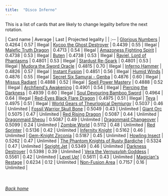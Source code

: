 ```yaml
---
title:  "Disco Inferno"
---
```


This is a list of cards that are likely to change legality before the next rotation.

| Card name | Average | Last | Projected legality |
| :-- |
[Glorious Numbers](https://db.ygoprodeck.com/card/?search=Glorious%20Numbers) | 0.4264 | 0.57 | Illegal |
[Kycoo the Ghost Destroyer](https://db.ygoprodeck.com/card/?search=Kycoo%20the%20Ghost%20Destroyer) | 0.4439 | 0.55 | Illegal |
[Malefic Truth Dragon](https://db.ygoprodeck.com/card/?search=Malefic%20Truth%20Dragon) | 0.4713 | 0.54 | Illegal |
[Amazoness Fighting Spirit](https://db.ygoprodeck.com/card/?search=Amazoness%20Fighting%20Spirit) | 0.4738 | 0.53 | Illegal |
[Buten](https://db.ygoprodeck.com/card/?search=Buten) | 0.4738 | 0.53 | Illegal |
[Raviel, Lord of Phantasms](https://db.ygoprodeck.com/card/?search=Raviel,%20Lord%20of%20Phantasms) | 0.4801 | 0.53 | Illegal |
[Stardust Re-Spark](https://db.ygoprodeck.com/card/?search=Stardust%20Re-Spark) | 0.4801 | 0.53 | Illegal |
[Mudora the Sword Oracle](https://db.ygoprodeck.com/card/?search=Mudora%20the%20Sword%20Oracle) | 0.4815 | 0.70 | Illegal |
[Inferno Hammer](https://db.ygoprodeck.com/card/?search=Inferno%20Hammer) | 0.4826 | 0.57 | Illegal |
[Instant Fusion](https://db.ygoprodeck.com/card/?search=Instant%20Fusion) | 0.4851 | 0.56 | Illegal |
[Humid Winds](https://db.ygoprodeck.com/card/?search=Humid%20Winds) | 0.4876 | 0.55 | Illegal |
[Secret Six Samurai - Genba](https://db.ygoprodeck.com/card/?search=Secret%20Six%20Samurai%20-%20Genba) | 0.4876 | 0.60 | Illegal |
[Missus Radiant](https://db.ygoprodeck.com/card/?search=Missus%20Radiant) | 0.4888 | 0.52 | Illegal |
[Spell Power Mastery](https://db.ygoprodeck.com/card/?search=Spell%20Power%20Mastery) | 0.4888 | 0.52 | Illegal |
[Archfiend's Awakening](https://db.ygoprodeck.com/card/?search=Archfiend's%20Awakening) | 0.4901 | 0.54 | Illegal |
[Piercing the Darkness](https://db.ygoprodeck.com/card/?search=Piercing%20the%20Darkness) | 0.4939 | 0.60 | Illegal |
[Soul Devouring Bamboo Sword](https://db.ygoprodeck.com/card/?search=Soul%20Devouring%20Bamboo%20Sword) | 0.4964 | 0.64 | Illegal |
[Red-Eyes Black Flare Dragon](https://db.ygoprodeck.com/card/?search=Red-Eyes%20Black%20Flare%20Dragon) | 0.4975 | 0.51 | Illegal |
[Teva](https://db.ygoprodeck.com/card/?search=Teva) | 0.4975 | 0.51 | Illegal |
[World Gears of Theurlogical Demiurgy](https://db.ygoprodeck.com/card/?search=World%20Gears%20of%20Theurlogical%20Demiurgy) | 0.5037 | 0.46 | Unlimited |
[Fossil Warrior Skull Bone](https://db.ygoprodeck.com/card/?search=Fossil%20Warrior%20Skull%20Bone) | 0.5049 | 0.43 | Unlimited |
[Giant Orc](https://db.ygoprodeck.com/card/?search=Giant%20Orc) | 0.5075 | 0.47 | Unlimited |
[Red Rising Dragon](https://db.ygoprodeck.com/card/?search=Red%20Rising%20Dragon) | 0.5087 | 0.44 | Unlimited |
[Dragonmaid Sheou](https://db.ygoprodeck.com/card/?search=Dragonmaid%20Sheou) | 0.5087 | 0.49 | Unlimited |
[Dragonmaid Changeover](https://db.ygoprodeck.com/card/?search=Dragonmaid%20Changeover) | 0.5099 | 0.24 | Unlimited |
[Zombie World](https://db.ygoprodeck.com/card/?search=Zombie%20World) | 0.5112 | 0.48 | Unlimited |
[Red Sprinter](https://db.ygoprodeck.com/card/?search=Red%20Sprinter) | 0.5136 | 0.42 | Unlimited |
[Infernity Knight](https://db.ygoprodeck.com/card/?search=Infernity%20Knight) | 0.5162 | 0.46 | Unlimited |
[Gem-Knight Zirconia](https://db.ygoprodeck.com/card/?search=Gem-Knight%20Zirconia) | 0.5187 | 0.45 | Unlimited |
[Howling Insect](https://db.ygoprodeck.com/card/?search=Howling%20Insect) | 0.5262 | 0.47 | Unlimited |
[The Phantom Knights of Rusty Bardiche](https://db.ygoprodeck.com/card/?search=The%20Phantom%20Knights%20of%20Rusty%20Bardiche) | 0.5324 | 0.47 | Unlimited |
[Spright Jet](https://db.ygoprodeck.com/card/?search=Spright%20Jet) | 0.5349 | 0.46 | Unlimited |
[Darkness Destroyer](https://db.ygoprodeck.com/card/?search=Darkness%20Destroyer) | 0.5398 | 0.39 | Unlimited |
[Vera the Vernusylph Goddess](https://db.ygoprodeck.com/card/?search=Vera%20the%20Vernusylph%20Goddess) | 0.5561 | 0.42 | Unlimited |
[Level Up!](https://db.ygoprodeck.com/card/?search=Level%20Up!) | 0.5611 | 0.43 | Unlimited |
[Magician's Restage](https://db.ygoprodeck.com/card/?search=Magician's%20Restage) | 0.6234 | 0.12 | Unlimited |
[Non-Fusion Area](https://db.ygoprodeck.com/card/?search=Non-Fusion%20Area) | 0.7157 | 0.16 | Unlimited |

<br>

###### [Back home](index)